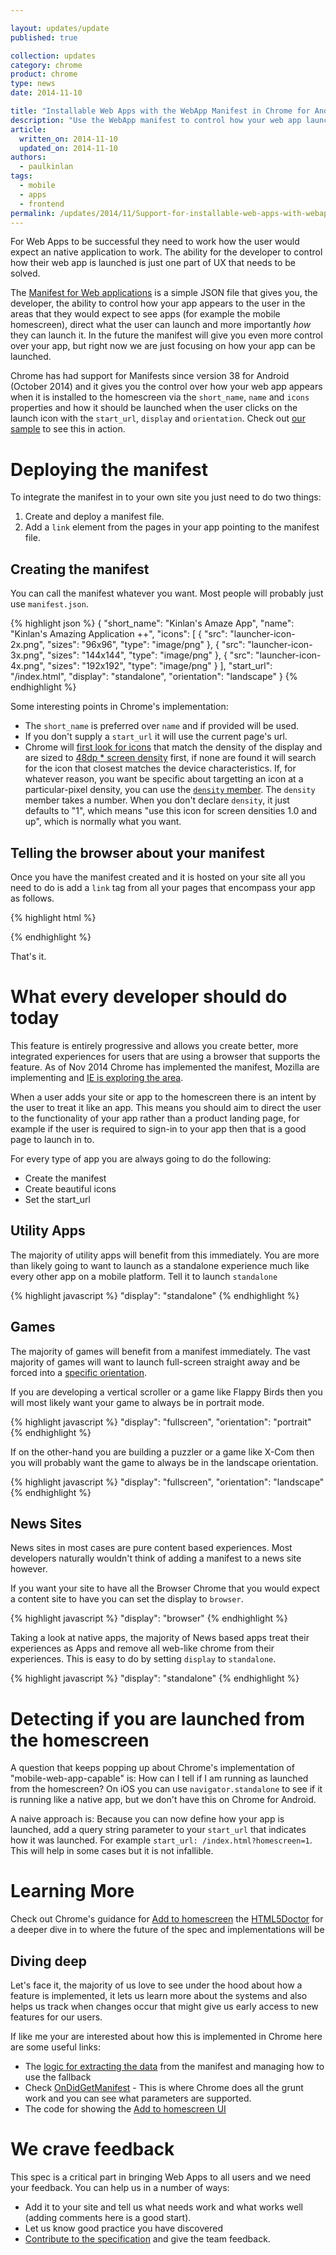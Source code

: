 ```yaml
---

layout: updates/update
published: true

collection: updates
category: chrome
product: chrome
type: news
date: 2014-11-10

title: "Installable Web Apps with the WebApp Manifest in Chrome for Android"
description: "Use the WebApp manifest to control how your web app launches"
article:
  written_on: 2014-11-10
  updated_on: 2014-11-10
authors:
  - paulkinlan
tags:
  - mobile
  - apps
  - frontend
permalink: /updates/2014/11/Support-for-installable-web-apps-with-webapp-manifest-in-chrome-38-for-Android.html
---
```


For Web Apps to be successful they need to work how the user would expect an native application to work. The ability for the developer to control how their web app is launched is just one part of UX that needs to be solved.  

The [Manifest for Web applications](https://w3c.github.io/manifest/) is a simple JSON file that gives you, the developer, the ability to control how your app appears to the user in the areas that they would expect to see apps (for example the mobile homescreen), direct what the user can launch and more importantly *how* they can launch it.  In the future the manifest will give you even more control over your app, but right now we are just focusing on how your app can be launched.

Chrome has had support for Manifests since version 38 for Android (October 2014) and it gives you the control over how your web app appears when it is installed to the homescreen via the `short_name`, `name` and `icons` properties and how it should be launched when the user clicks on the launch icon with the `start_url`, `display` and `orientation`.  Check out [our sample](https://github.com/GoogleChrome/samples/tree/gh-pages/web-application-manifest) to see this in action.

# Deploying the manifest

To integrate the manifest in to your own site you just need to do two things:

1.  Create and deploy a manifest file.
2.  Add a `link` element from the pages in your app pointing to the manifest file.

## Creating the manifest

You can call the manifest whatever you want.  Most people will probably just use `manifest.json`.

{% highlight json %}
{
  "short_name": "Kinlan's Amaze App",
  "name": "Kinlan's Amazing Application ++",
  "icons": [
    {
      "src": "launcher-icon-2x.png",
      "sizes": "96x96",
      "type": "image/png"
    },
    {
      "src": "launcher-icon-3x.png",
      "sizes": "144x144",
      "type": "image/png"
    },
    {
      "src": "launcher-icon-4x.png",
      "sizes": "192x192",
      "type": "image/png"
    }
  ],
  "start_url": "/index.html",
  "display": "standalone",
  "orientation": "landscape"
}
{% endhighlight %}

Some interesting points in Chrome's implementation:

*  The `short_name` is preferred over `name` and if provided will be used.
*  If you don't supply a `start_url` it will use the current page's url.
*  Chrome will [first look for icons](https://code.google.com/p/chromium/codesearch#chromium/src/chrome/browser/android/shortcut_helper.cc&l=182) that match the density of the display and are sized to [48dp * screen density](https://code.google.com/p/chromium/codesearch#chromium/src/chrome/browser/android/shortcut_helper.cc&l=42) first, if none are found it will search for the icon that closest matches the device characteristics. If, for whatever reason, you want be specific about targetting an icon at a particular-pixel density, you can use the [`density` member](http://w3c.github.io/manifest/#display-member). The `density` member takes a number. When you don't declare `density`, it just defaults to "1", which means "use this icon for screen densities 1.0 and up", which is normally what you want. 

## Telling the browser about your manifest

Once you have the manifest created and it is hosted on your site all you need to do is add a `link` tag from all your pages that encompass your app as follows.

{% highlight html %}
<link rel="manifest" href="/manifest.json">
{% endhighlight %}

That's it.

# What every developer should do today

This feature is entirely progressive and allows you create better, more integrated experiences for users that are using a browser that supports the feature.  As of Nov 2014 Chrome has implemented the manifest, Mozilla are implementing and [IE is exploring the area](https://status.modern.ie/webapplicationmanifest?term=manifest).

When a user adds your site or app to the homescreen there is an intent by the user to treat it like an app.  This means you should aim to direct the user to the functionality of your app rather than a product landing page, for example if the user is required to sign-in to your app then that is a good page to launch in to.

For every type of app you are always going to do the following:

*  Create the manifest
*  Create beautiful icons
*  Set the start_url

## Utility Apps

The majority of utility apps will benefit from this immediately.  You are more than likely going to want to launch as a standalone experience much like every other app on a mobile platform. Tell it to launch `standalone`

{% highlight javascript %}
"display": "standalone"
{% endhighlight %}

## Games 

The majority of games will benefit from a manifest immediately.  The vast majority of games will want to launch full-screen straight away and be forced into a [specific orientation](https://w3c.github.io/screen-orientation/#idl-def-OrientationLockType).

If you are developing a vertical scroller or a game like Flappy Birds then you will most likely want your game to always be in portrait mode.

{% highlight javascript %}
"display": "fullscreen",
"orientation": "portrait"
{% endhighlight %}

If on the other-hand you are building a puzzler or a game like X-Com then you will probably want the game to always be in the landscape orientation.

{% highlight javascript %}
"display": "fullscreen",
"orientation": "landscape"
{% endhighlight %}

## News Sites

News sites in most cases are pure content based experiences.  Most developers naturally wouldn't think of adding a manifest to a news site however.

If you want your site to have all the Browser Chrome that you would expect a content site to have you can set the display to `browser`.

{% highlight javascript %}
"display": "browser"
{% endhighlight %}

Taking a look at native apps, the majority of News based apps treat their experiences as Apps and remove all web-like chrome from their experiences.  This is easy to do by setting `display` to `standalone`.

{% highlight javascript %}
"display": "standalone"
{% endhighlight %}

# Detecting if you are launched from the homescreen

A question that keeps popping up about Chrome's implementation of "mobile-web-app-capable" is: How can I tell if
I am running as launched from the homescreen?  On iOS you can use `navigator.standalone` to see if it is running
like a native app, but we don't have this on Chrome for Android.

A naive approach is: Because you can now define how your app is launched, add a query string parameter to your `start_url` that indicates how it was launched.  For example `start_url: /index.html?homescreen=1`.  This will help in some cases but it is not infallible.

# Learning More

Check out Chrome's guidance for [Add to homescreen](https://developer.chrome.com/multidevice/android/installtohomescreen#supporting) the [HTML5Doctor](http://html5doctor.com/web-manifest-specification/) for a deeper dive in 
to where the future of the spec and implementations will be

## Diving deep

Let's face it, the majority of us love to see under the hood about how a feature is implemented, it lets us learn more about the systems and also helps us track when changes occur that might give us early access to new features for our users.

If like me your are interested about how this is implemented in Chrome here are some useful links:

*  The [logic for extracting the data](https://code.google.com/p/chromium/codesearch#chromium/src/chrome/browser/android/shortcut_helper.cc&sq=package:chromium&q=file:shortcut_helper.cc&l=1) from the manifest and managing how to use the fallback
*  Check [OnDidGetManifest](https://code.google.com/p/chromium/codesearch#chromium/src/chrome/browser/android/shortcut_helper.cc&l=233) - This is where Chrome does all the grunt work and you can see what parameters are supported.
*  The code for showing the [Add to homescreen UI](https://code.google.com/p/chromium/codesearch#chromium/src/chrome/android/java/src/org/chromium/chrome/browser/webapps/AddToHomescreenDialog.java&sq=package:chromium)

# We crave feedback

This spec is a critical part in bringing Web Apps to all users and we need your feedback. You can help us in a number of ways:

*  Add it to your site and tell us what needs work and what works well (adding comments here is a good start).
*  Let us know good practice you have discovered
*  [Contribute to the specification](https://w3c.github.io/manifest/) and give the team feedback.
